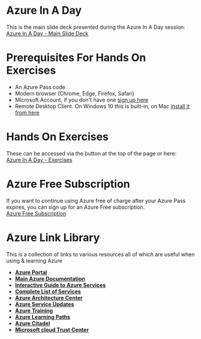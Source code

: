 # Azure In A Day

This is the main slide deck presented during the Azure In A Day session:  
<a href="slides.pdf" class="btn-blue" target="_blank">Azure In A Day - Main Slide Deck</a>


# Prerequisites For Hands On Exercises
- An Azure Pass code
- Modern browser (Chrome, Edge, Firefox, Safari)
- Microsoft Account, if you don't have one [sign up here](https://signup.live.com/)
- Remote Desktop Client. On Windows 10 this is built-in, on Mac [install it from here](https://itunes.apple.com/gb/app/microsoft-remote-desktop-10/id1295203466)


# Hands On Exercises
These can be accessed via the button at the top of the page or here:  
<a href="exercises" class="btn-blue" target="_blank">Azure In A Day - Exercises</a>


# Azure Free Subscription
If you want to continue using Azure free of charge after your Azure Pass expires, you can sign up for an Azure Free subscription.  
<a href="https://azure.microsoft.com/en-gb/free/" class="btn-blue" target="_blank">Azure Free Subscription</a>

# Azure Link Library
This is a collection of links to various resources all of which are useful when using & learning Azure

- [**Azure Portal**](https://portal.azure.com)
- [**Main Azure Documentation**](https://docs.microsoft.com/en-us/azure/)
- [**Interactive Guide to Azure Services**](https://azureinteractives.azurewebsites.net/Azure101Cards/default.html)
- [**Complete List of Services**](https://azure.microsoft.com/en-us/services/)
- [**Azure Architecture Center**](https://docs.microsoft.com/en-us/azure/architecture/)
- [**Azure Service Updates**](https://azure.microsoft.com/en-gb/updates/)
- [**Azure Training**](https://azure.microsoft.com/en-us/training/)
- [**Azure Learning Paths**](https://azure.microsoft.com/en-us/training/learning-paths/)
- [**Azure Citadel**](https://azurecitadel.github.io/)
- [**Microsoft cloud Trust Center**](https://www.microsoft.com/en-us/TrustCenter/Compliance/default.aspx)
